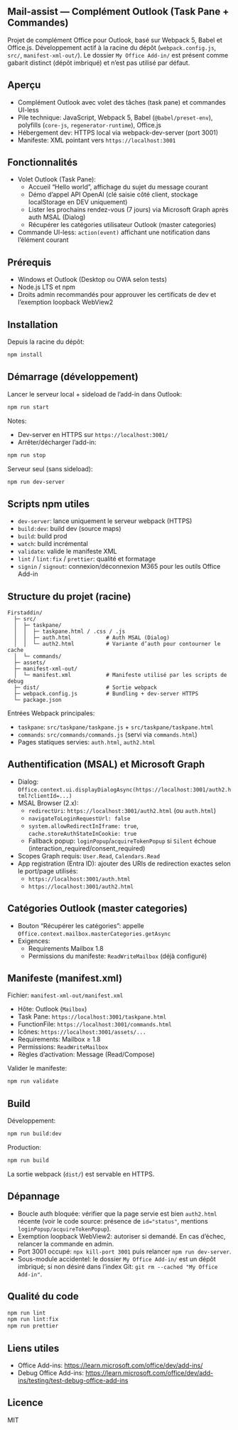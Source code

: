 ## Mail-assist — Complément Outlook (Task Pane + Commandes)

Projet de complément Office pour Outlook, basé sur Webpack 5, Babel et Office.js. Développement actif à la racine du dépôt (`webpack.config.js`, `src/`, `manifest-xml-out/`). Le dossier `My Office Add-in/` est présent comme gabarit distinct (dépôt imbriqué) et n’est pas utilisé par défaut.

## Aperçu

- Complément Outlook avec volet des tâches (task pane) et commandes UI-less
- Pile technique: JavaScript, Webpack 5, Babel (`@babel/preset-env`), polyfills (`core-js`, `regenerator-runtime`), Office.js
- Hébergement dev: HTTPS local via webpack-dev-server (port 3001)
- Manifeste: XML pointant vers `https://localhost:3001`

## Fonctionnalités

- Volet Outlook (Task Pane):
  - Accueil “Hello world”, affichage du sujet du message courant
  - Démo d’appel API OpenAI (clé saisie côté client, stockage localStorage en DEV uniquement)
  - Lister les prochains rendez-vous (7 jours) via Microsoft Graph après auth MSAL (Dialog)
  - Récupérer les catégories utilisateur Outlook (master categories)
- Commande UI-less: `action(event)` affichant une notification dans l’élément courant

## Prérequis

- Windows et Outlook (Desktop ou OWA selon tests)
- Node.js LTS et npm
- Droits admin recommandés pour approuver les certificats de dev et l’exemption loopback WebView2

## Installation

Depuis la racine du dépôt:

```bash
npm install
```

## Démarrage (développement)

Lancer le serveur local + sideload de l’add-in dans Outlook:

```bash
npm run start
```

Notes:

- Dev-server en HTTPS sur `https://localhost:3001/`
- Arrêter/décharger l’add-in:

```bash
npm run stop
```

Serveur seul (sans sideload):

```bash
npm run dev-server
```

## Scripts npm utiles

- `dev-server`: lance uniquement le serveur webpack (HTTPS)
- `build:dev`: build dev (source maps)
- `build`: build prod
- `watch`: build incrémental
- `validate`: valide le manifeste XML
- `lint` / `lint:fix` / `prettier`: qualité et formatage
- `signin` / `signout`: connexion/déconnexion M365 pour les outils Office Add-in

## Structure du projet (racine)

```
Firstaddin/
  ├─ src/
  │  ├─ taskpane/
  │  │  ├─ taskpane.html / .css / .js
  │  │  ├─ auth.html           # Auth MSAL (Dialog)
  │  │  └─ auth2.html          # Variante d’auth pour contourner le cache
  │  └─ commands/
  ├─ assets/
  ├─ manifest-xml-out/
  │  └─ manifest.xml           # Manifeste utilisé par les scripts de debug
  ├─ dist/                     # Sortie webpack
  ├─ webpack.config.js         # Bundling + dev-server HTTPS
  └─ package.json
```

Entrées Webpack principales:

- `taskpane`: `src/taskpane/taskpane.js` + `src/taskpane/taskpane.html`
- `commands`: `src/commands/commands.js` (servi via `commands.html`)
- Pages statiques servies: `auth.html`, `auth2.html`

## Authentification (MSAL) et Microsoft Graph

- Dialog: `Office.context.ui.displayDialogAsync(https://localhost:3001/auth2.html?clientId=...)`
- MSAL Browser (2.x):
  - `redirectUri`: `https://localhost:3001/auth2.html` (ou `auth.html`)
  - `navigateToLoginRequestUrl: false`
  - `system.allowRedirectInIframe: true`, `cache.storeAuthStateInCookie: true`
  - Fallback popup: `loginPopup`/`acquireTokenPopup` si `Silent` échoue (interaction_required/consent_required)
- Scopes Graph requis: `User.Read`, `Calendars.Read`
- App registration (Entra ID): ajouter des URIs de redirection exactes selon le port/page utilisés:
  - `https://localhost:3001/auth.html`
  - `https://localhost:3001/auth2.html`

## Catégories Outlook (master categories)

- Bouton “Récupérer les catégories”: appelle `Office.context.mailbox.masterCategories.getAsync`
- Exigences:
  - Requirements Mailbox 1.8
  - Permissions du manifeste: `ReadWriteMailbox` (déjà configuré)

## Manifeste (manifest.xml)

Fichier: `manifest-xml-out/manifest.xml`

- Hôte: Outlook (`Mailbox`)
- Task Pane: `https://localhost:3001/taskpane.html`
- FunctionFile: `https://localhost:3001/commands.html`
- Icônes: `https://localhost:3001/assets/...`
- Requirements: Mailbox ≥ 1.8
- Permissions: `ReadWriteMailbox`
- Règles d’activation: Message (Read/Compose)

Valider le manifeste:

```bash
npm run validate
```

## Build

Développement:

```bash
npm run build:dev
```

Production:

```bash
npm run build
```

La sortie webpack (`dist/`) est servable en HTTPS.

## Dépannage

- Boucle auth bloquée: vérifier que la page servie est bien `auth2.html` récente (voir le code source: présence de `id="status"`, mentions `loginPopup/acquireTokenPopup`).
- Exemption loopback WebView2: autoriser si demandé. En cas d’échec, relancer la commande en admin.
- Port 3001 occupé: `npx kill-port 3001` puis relancer `npm run dev-server`.
- Sous-module accidentel: le dossier `My Office Add-in/` est un dépôt imbriqué; si non désiré dans l’index Git: `git rm --cached "My Office Add-in"`.

## Qualité du code

```bash
npm run lint
npm run lint:fix
npm run prettier
```

## Liens utiles

- Office Add-ins: https://learn.microsoft.com/office/dev/add-ins/
- Debug Office Add-ins: https://learn.microsoft.com/office/dev/add-ins/testing/test-debug-office-add-ins

## Licence

MIT

